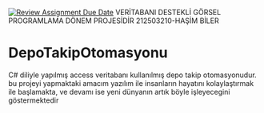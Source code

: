 [![Review Assignment Due Date](https://classroom.github.com/assets/deadline-readme-button-24ddc0f5d75046c5622901739e7c5dd533143b0c8e959d652212380cedb1ea36.svg)](https://classroom.github.com/a/uelKf0-p)
VERİTABANI DESTEKLİ GÖRSEL PROGRAMLAMA DÖNEM PROJESİDİR
212503210-HAŞİM BİLER
# DepoTakipOtomasyonu
C# diliyle yapılmış access veritabanı kullanılmış depo takip otomasyonudur.
bu projeyi yapmaktaki amacım yazılım ile insanların hayatını kolaylaştırmak ile başlamakta, ve devamı ise yeni dünyanın artık böyle işleyecegini göstermektedir
